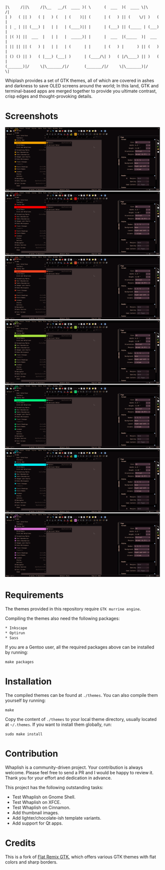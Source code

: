 ```
|\     /||\     /|\__   __/(  ____ )( \      (  ___  )(  ____ \|\     /|
| )   ( || )   ( |   ) (   | (    )|| (      | (   ) || (    \/| )   ( |
| | _ | || (___) |   | |   | (____)|| |      | (___) || (_____ | (___) |
| |( )| ||  ___  |   | |   |  _____)| |      |  ___  |(_____  )|  ___  |
| || || || (   ) |   | |   | (      | |      | (   ) |      ) || (   ) |
| () () || )   ( |___) (___| )      | (____/\| )   ( |/\____) || )   ( |
(_______)|/     \|\_______/|/       (_______/|/     \|\_______)|/     \|
```

Whiplash provides a set of GTK themes, all of which are covered in ashes and darkness to save OLED screens around the world; In this land, GTK and terminal-based apps are merged together to provide you ultimate contrast, crisp edges and thought-provoking details.

Screenshots
===========

![yellow-1](https://github.com/yad-tahir/whiplash-gtk-theme/raw/master/assets/yellow-1.png)
![red-1](https://github.com/yad-tahir/whiplash-gtk-theme/raw/master/assets/red-1.png)
![orange-1](https://github.com/yad-tahir/whiplash-gtk-theme/raw/master/assets/orange-1.png)
![green-1](https://github.com/yad-tahir/whiplash-gtk-theme/raw/master/assets/green-1.png)
![teal-1](https://github.com/yad-tahir/whiplash-gtk-theme/raw/master/assets/teal-1.png)
![blue-1](https://github.com/yad-tahir/whiplash-gtk-theme/raw/master/assets/blue-1.png)
![pink-1](https://github.com/yad-tahir/whiplash-gtk-theme/raw/master/assets/pink-1.png)

Requirements
============
The themes provided in this repository require `GTK murrine engine`.

Compiling the themes also need the following packages:

```
* Inkscape
* Optirun
* Sass
```

If you are a Gentoo user, all the required packages above can be installed by running:

```
make packages
```

Installation
========================

The compiled themes can be found at `./themes`. You can also compile them yourself by running:

```
make
```

Copy the content of `./themes` to your local theme directory, usually located at `~/.themes`. If you want to install them globally, run:

```
sudo make install
```

Contribution
======================

Whaplish is a community-driven project. Your contribution is always welcome. Please feel free to send a PR and I would be happy to review it. Thank you for your effort and dedication in advance.

This project has the following outstanding tasks:
* Test Whaplish on Gnome Shell.
* Test Whaplish on XFCE.
* Test Whaplish on Cinnamon.
* Add thumbnail images.
* Add lighter/chocolate-ish template variants.
* Add support for Qt apps.

Credits
=======

This is a fork of [Flat Remix GTK](https://drasite.com/flat-remix-gtk), which offers various GTK themes with flat colors and sharp borders.
